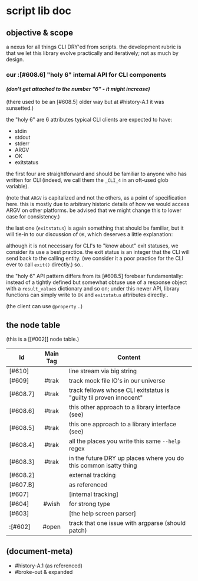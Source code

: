 # script lib doc

## objective & scope

a nexus for all things CLI DRY'ed from scripts. the development rubric is
that we let this library evolve practically and iteratively; not as much by
design.



### our :[#608.6] "holy 6" internal API for CLI components

#### _(don't get attached to the number "6" - it might increase)_

(there used to be an [#608.5] older way but at #history-A.1 it was sunsetted.)

the "holy 6" are 6 attributes typical CLI clients are expected to have:
  - stdin
  - stdout
  - stderr
  - ARGV
  - OK
  - exitstatus

the first four are straightforward and should be familiar to anyone who
has written for CLI (indeed, we call them the `_CLI_4` in an oft-used
glob variable).

(note that `ARGV` is capitalized and not the others, as a point of
specification here. this is mostly due to arbitrary historic details of how
we would access ARGV on other platforms. be advised that we might change this
to lower case for consistency.)

the last one (`exitstatus`) is again something that should be familiar,
but it will tie-in to our discussion of `OK`, which deserves a little
explanation:

although it is not necessary for CLI's to "know about" exit statuses,
we consider its use a best practice. the exit status is an integer that the
CLI will send back to the calling entity. (we consider it a poor practice
for the CLI ever to call `exit()` directly.) so..

the "holy 6" API pattern differs from its [#608.5] forebear fundamentally:
instead of a tightly defined but somewhat obtuse use of a response object
with a `result_values` dictionary and so on; under this newer API, library
functions can simply write to `OK` and `exitstatus` attributes directly..

(the client can use `@property` ..)




## <a name="node-table"></a>the node table

(this is a [\[#002\]] node table.)

|Id                         | Main Tag | Content
|---------------------------|:-----:|-
|[#610]                     |       | line stream via big string
|[#609]                     | #trak | track mock file IO's in our universe
|[#608.7]                   | #trak | track fellows whose CLI exitstatus is "guilty til proven innocent"
|[#608.6]                   | #trak | this other approach to a library interface (see)
|[#608.5]                   | #trak | this one approach to a library interface (see)
|[#608.4]                   | #trak | all the places you write this same `--help` regex |
|[#608.3]                   | #trak | in the future DRY up places where you do this common isatty thing |
|[#608.2]                   |       | external tracking |
|[#607.B]                   |       | as referenced |
|[#607]                     |       | [internal tracking] |
|[#604]                     | #wish | for strong type |
|[#603]                     |       | [the help screen parser] |
|:[#602]                    | #open | track that one issue with argparse (should patch) |




## (document-meta)

  - #history-A.1 (as referenced)
  - #broke-out & expanded
